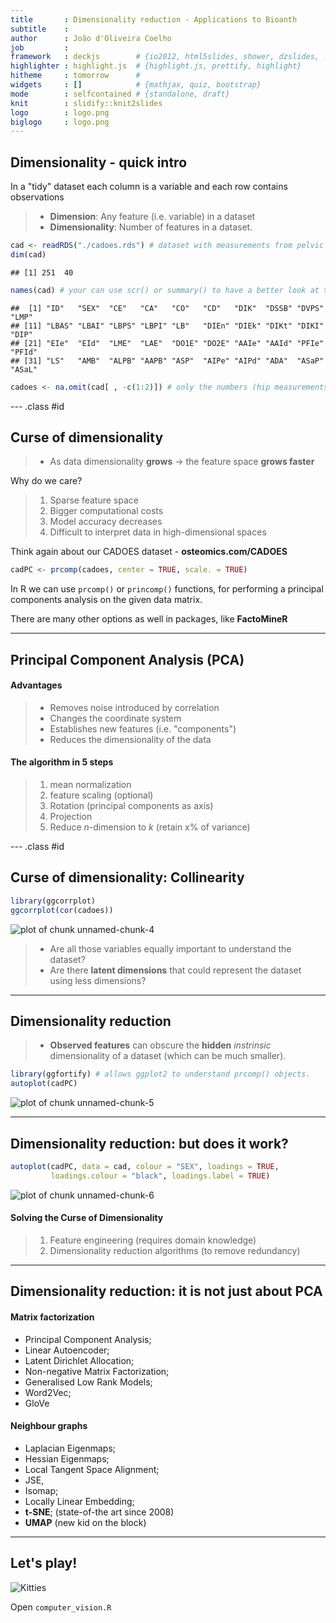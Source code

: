 ```yaml
---
title       : Dimensionality reduction - Applications to Bioanth
subtitle    : 
author      : João d'Oliveira Coelho
job         : 
framework   : deckjs        # {io2012, html5slides, shower, dzslides, ...}
highlighter : highlight.js  # {highlight.js, prettify, highlight}
hitheme     : tomorrow      # 
widgets     : []            # {mathjax, quiz, bootstrap}
mode        : selfcontained # {standalone, draft}
knit        : slidify::knit2slides
logo        : logo.png
biglogo     : logo.png
---
```


## Dimensionality - quick intro




In a "tidy" dataset each column is a variable and each row contains observations

> + **Dimension**: Any feature (i.e. variable) in a dataset
> + **Dimensionality**: Number of features in a dataset.


```r
cad <- readRDS("./cadoes.rds") # dataset with measurements from pelvic bones
dim(cad)
```

```
## [1] 251  40
```

```r
names(cad) # your can use scr() or summary() to have a better look at the data
```

```
##  [1] "ID"   "SEX"  "CE"   "CA"   "CO"   "CD"   "DIK"  "DSSB" "DVPS" "LMP" 
## [11] "LBAS" "LBAI" "LBPS" "LBPI" "LB"   "DIEn" "DIEk" "DIKt" "DIKI" "DIP" 
## [21] "EIe"  "EId"  "LME"  "LAE"  "DO1E" "DO2E" "AAIe" "AAId" "PFIe" "PFId"
## [31] "LS"   "AMB"  "ALPB" "AAPB" "ASP"  "AIPe" "AIPd" "ADA"  "ASaP" "ASaL"
```

```r
cadoes <- na.omit(cad[ , -c(1:2)]) # only the numbers (hip measurements)
```


--- .class #id 

## Curse of dimensionality

> + As data dimensionality **grows** → the feature space **grows faster**

Why do we care?

> 1. Sparse feature space
> 2. Bigger computational costs
> 3. Model accuracy decreases
> 4. Difficult to interpret data in high-dimensional spaces

Think again about our CADOES dataset - **osteomics.com/CADOES**


```r
cadPC <- prcomp(cadoes, center = TRUE, scale. = TRUE)
```

In R we can use `prcomp()` or `princomp()` functions, for performing a principal components analysis on the given data matrix.

There are many other options as well in packages, like **FactoMineR**

---

## Principal Component Analysis (PCA)

#### Advantages

> + Removes noise introduced by correlation
> + Changes the coordinate system
> + Establishes new features (i.e. "components")
> + Reduces the dimensionality of the data

#### The algorithm in 5 steps

> 1. mean normalization
> 2. feature scaling (optional)
> 3. Rotation (principal components as axis)
> 4. Projection
> 5. Reduce *n*-dimension to *k* (retain x% of variance)

--- .class #id

## Curse of dimensionality: Collinearity


```r
library(ggcorrplot)
ggcorrplot(cor(cadoes))
```

![plot of chunk unnamed-chunk-4](assets/fig/unnamed-chunk-4-1.png)

> + Are all those variables equally important to understand the dataset?
> + Are there **latent dimensions** that could represent the dataset using less dimensions?

--- 

## Dimensionality reduction

> + **Observed features** can obscure the **hidden** *instrinsic* dimensionality of a dataset (which can be much smaller).


```r
library(ggfortify) # allows ggplot2 to understand prcomp() objects.
autoplot(cadPC)
```

![plot of chunk unnamed-chunk-5](assets/fig/unnamed-chunk-5-1.png)

--- 

## Dimensionality reduction: but does it work?


```r
autoplot(cadPC, data = cad, colour = "SEX", loadings = TRUE,
         loadings.colour = "black", loadings.label = TRUE)
```

![plot of chunk unnamed-chunk-6](assets/fig/unnamed-chunk-6-1.png)

#### Solving the Curse of Dimensionality

> 1. Feature engineering (requires domain knowledge)
> 2. Dimensionality reduction algorithms (to remove redundancy)

---

## Dimensionality reduction: it is not just about PCA

#### Matrix factorization
+ Principal Component Analysis;
+ Linear Autoencoder;
+ Latent Dirichlet Allocation;
+ Non-negative Matrix Factorization;
+ Generalised Low Rank Models;
+ Word2Vec;
+ GloVe

#### Neighbour graphs
+ Laplacian Eigenmaps;
+ Hessian Eigenmaps;
+ Local Tangent Space Alignment;
+ JSE,
+ Isomap;
+ Locally Linear Embedding;
+ **t-SNE**; (state-of-the art since 2008)
+ **UMAP** (new kid on the block)

---

## Let's play!

<img src="./figure/mnist100first.jpg" alt="Kitties">

Open `computer_vision.R`

